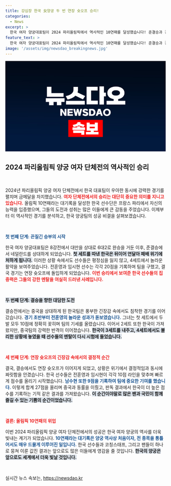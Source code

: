 ```yaml
---
title: 강심장 한국 女양궁 두 번 연장 슛오프 승리!
categories:
  - News
excerpt: >
  한국 여자 양궁대표팀이 2024 파리올림픽에서 역사적인 10연패를 달성했습니다! 준결승과 결승에서 연장 슛오프를 통해 중국과 네덜란드를 제치며 금메달을 획득한 순간을 놓치지 마세요!
feature_text: >
  한국 여자 양궁대표팀이 2024 파리올림픽에서 역사적인 10연패를 달성했습니다! 준결승과 결승에서 연장 슛오프를 통해 중국과 네덜란드를 제치며 금메달을 획득한 순간을 놓치지 마세요!
image: '/assets/img/newsdao_breakingnews.jpg'
---
```


<p><img src="/assets/img/newsdao_breakingnews.jpg" alt="firstkoreanews 속보" /></p>

<h2 data-ke-size="size26">2024 파리올림픽 양궁 여자 단체전의 역사적인 승리</h2>

<p data-ke-size="size16">&nbsp;</p>

<p>2024년 파리올림픽 양궁 여자 단체전에서 한국 대표팀이 우아한 동시에 강력한 경기를 펼치며 금메달을 차지했습니다. <b><span style="color: #ee2323;">여자 단체전에서의 승리는 대단히 중요한 의미를 지니고 있습니다.</span></b> 올림픽 10연패라는 대기록을 달성한 한국 선수단은 프랑스 파리에서 자신의 능력을 입증했으며, 그들의 도전과 성취는 많은 이들에게 큰 감동을 주었습니다. 이제부터 이 역사적인 경기를 분석하고, 한국 양궁팀의 성공 비결을 살펴보겠습니다.</p>

<p data-ke-size="size16">&nbsp;</p>

<p><b><span style="color: #1a5490;">첫 번째 단계: 끈질긴 승부의 시작</span></b></p>

<p>한국 여자 양궁대표팀은 8강전에서 대만을 상대로 6대2로 완승을 거둔 이후, 준결승에서 네덜란드를 상대하게 되었습니다. <b><span style="background-color: #21538527;">첫 세트를 따낸 한국은 뒤이어 연달아 패배 위기에 처하게 됩니다.</span></b> 이러한 상황 속에서도 선수들은 평정심을 잃지 않고, 4세트에서 놀라운 활약을 보여주었습니다. 전훈영과 임시현 선수는 각각 20점을 기록하며 팀을 구했고, 결국 경기는 연장 슛오프에 돌입하게 되었습니다. <b><span style="color: #ee2323;">이번 승리에서 보여준 한국 선수들의 집중력은 그들의 강한 멘탈을 여실히 드러낸 사례입니다.</span></b></p>

<p data-ke-size="size16">&nbsp;</p>

<p><b><span style="background-color: #21538527;">두 번째 단계: 결승을 향한 대담한 도전</span></b></p>

<p>결승전에서는 중국을 상대하게 된 한국팀은 풍부한 긴장감 속에서도 침착한 경기를 이어갔습니다. <b><span style="color: #1a5490;">경기 초반부터 전훈영의 놀라운 성과가 돋보였습니다.</span></b> 그녀는 첫 세트에서 두 발 모두 10점에 정확히 꽂히며 팀의 기세를 올렸습니다. 이어서 2세트 또한 한국이 가져왔지만, 중국팀의 강력한 반격이 이어졌습니다. <b><span style="background-color: #21538527;">한국이 3세트를 내주고, 4세트에서도 불리한 상황에 놓였을 때 선수들의 멘탈이 다시 시험에 들었습니다.</span></b></p>

<p data-ke-size="size16">&nbsp;</p>

<p><b><span style="color: #ee2323;">세 번째 단계: 연장 슛오프의 긴장감 속에서의 결정적 순간</span></b></p>

<p>결국, 결승에서도 연장 슛오프가 이어지게 되었고, 상황은 위기에서 결정적임과 동시에 짜릿함을 안겼습니다. 한국 선수들은 전훈영과 임시현이 각각 10점 라인을 맞추며 빠르게 점수를 올리기 시작했습니다. <b><span style="color: #1a5490;">남수현 또한 9점을 기록하여 팀에 중요한 기여를 했습니다.</span></b> 이렇게 합계 27점을 올리며 중국과 동률을 이뤘고, 판독 결과에서 한국이 더 높은 점수를 기록하는 기적 같은 결과를 가져왔습니다. <b><span style="background-color: #21538527;">이 순간이야말로 많은 팬과 국민이 함께 즐길 수 있는 기쁨의 순간이었습니다.</span></b></p>

<p data-ke-size="size16">&nbsp;</p>

<p><b><span style="color: #ee2323;">결론: 올림픽 10연패의 위업</span></b></p>

<p>이번 2024 파리올림픽 양궁 여자 단체전에서의 성공은 한국 여자 양궁의 역사를 더욱 빛내는 계기가 되었습니다. <b><span style="color: #1a5490;">10연패라는 대기록은 양궁 역사상 처음이자, 전 종목을 통틀어서도 매우 드물게 이루어진 일입니다.</span></b> 한국 선수들과 코칭스태프, 그리고 팬들이 하나로 뭉쳐 이룬 값진 결과는 앞으로도 많은 이들에게 영감을 줄 것입니다. <b><span style="background-color: #21538527;">한국의 양궁은 앞으로도 세계에서 더욱 빛날 것입니다.</span></b></p>

<p data-ke-size="size16">&nbsp;</p>
실시간 뉴스 속보는, <a href="https://newsdao.kr" rel="dofollow">https://newsdao.kr</a>


